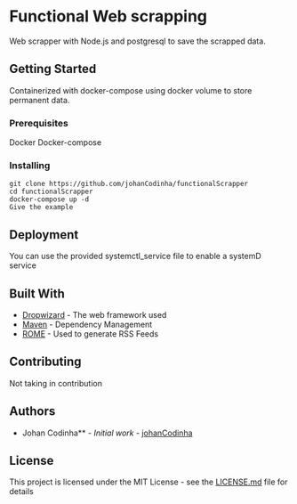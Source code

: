 # Functional Web scrapping

Web scrapper with Node.js and postgresql to save the scrapped data.

## Getting Started

Containerized with docker-compose using docker volume to store permanent data.

### Prerequisites

Docker
Docker-compose

### Installing

```
git clone https://github.com/johanCodinha/functionalScrapper
cd functionalScrapper
docker-compose up -d
Give the example
```

## Deployment

You can use the provided systemctl_service file to enable a systemD service

## Built With

* [Dropwizard](http://www.dropwizard.io/1.0.2/docs/) - The web framework used
* [Maven](https://maven.apache.org/) - Dependency Management
* [ROME](https://rometools.github.io/rome/) - Used to generate RSS Feeds

## Contributing

Not taking in contribution

## Authors

*  Johan Codinha** - *Initial work* - [johanCodinha](https://github.com/johanCodinha)


## License

This project is licensed under the MIT License - see the [LICENSE.md](LICENSE.md) file for details
